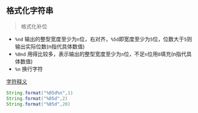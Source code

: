 ## 格式化字符串

> 格式化补位
* `%nd` 输出的整型宽度至少为`n`位，右对齐，`%5d`即宽度至少为`5`位，位数大于`5`则输出实际位数(n指代具体数值)
* `%0nd` 用得比较多，表示输出的整型宽度至少为`n`位，不足`n`位用`0`填充(n指代具体数值)
* `%n` 换行字符

[字符释义](https://www.cnblogs.com/Dhouse/p/7776780.html)

```java
String.format("%05d%n",1)
String.format("%05d",2)
String.format("%05d",20)
```
